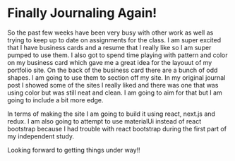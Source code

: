# Finally Journaling Again!

So the past few weeks have been very busy with other work as well as trying to keep up to date on assignments for the class. I am super excited that I have business cards and a resume that I really like so I am super pumped to use them. I also got to spend time playing with pattern and color on my business card which gave me a great idea for the layouut of my portfolio site. On the back of the business card there are a bunch of odd shapes. I am going to use them to section off my site. In my original journal post I showed some of the sites I really liked and there was one that was using color but was still neat and clean. I am going to aim for that but I am going to include a bit more edge.

In terms of making the site I am going to build it using react, next.js and redux. I am also going to attempt to use materialUi instead of react bootstrap because I had trouble with react bootstrap during the first part of my independent study.

Looking forward to getting things under way!!
